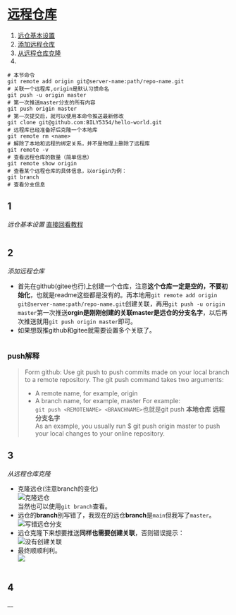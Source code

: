 # [远程仓库](./remote_repository.md)
1. [远仓基本设置](#1)
2. [添加远程仓库](#2)
3. [从远程仓库克隆](#3)
4. [](#4)  
```
# 本节命令
git remote add origin git@server-name:path/repo-name.git              # 关联一个远程库,origin是默认习惯命名
git push -u origin master                                             # 第一次推送master分支的所有内容
git push origin master                                                # 第一次提交后，就可以使用本命令推送最新修改
git clone git@github.com:BILY5354/hello-world.git                     # 远程库已经准备好后克隆一个本地库
git remote rm <name>                                                  # 解除了本地和远程的绑定关系，并不是物理上删除了远程库
git remote -v                                                         # 查看远程仓库的数量（简单信息）
git remote show origin                                                # 查看某个远程仓库的具体信息，以origin为例：
git branch                                                            # 查看分支信息
```
## 1
_远仓基本设置_
[直接回看教程](https://www.liaoxuefeng.com/wiki/896043488029600/896954117292416#0)
```cpp
```  
## 2
_添加远程仓库_  
- 首先在github(gitee也行)上创建一个仓库，注意**这个仓库一定是空的，不要初始化**，也就是readme这些都是没有的。再本地用```git remote add origin git@server-name:path/repo-name.git```创建关联，再用```git push -u origin master```第一次推送**orgin是刚刚创建的关联master是远仓的分支名字**，以后再次推送就用```git push origin master```即可。
- 如果想既推github和gitee就需要设置多个关联了。
```cpp
```
### push解释
> Form github:
> Use git push to push commits made on your local branch to a remote repository.
> The git push command takes two arguments:
> - A remote name, for example, origin
> - A branch name, for example, master
> For example:  
``` git push <REMOTENAME> <BRANCHNAME> ```也就是git push **本地仓库** **远程分支名字**   
> As an example, you usually run $ git push origin master to push your local changes to your online repository.  
  
## 3
_从远程仓库克隆_  
- 克隆远仓(注意branch的变化)  
![](img/clone_repo1.PNG "克隆远仓")  
当然也可以使用```git branch```查看。
- 远仓的**branch**别写错了，我现在的远仓**branch**是```main```但我写了```master```。
![](img/clone_repo2.PNG "写错远仓分支") 
- 远仓克隆下来想要推送**同样也需要创建关联**，否则错误提示：
![](img/clone_repo3.PNG "没有创建关联") 
- 最终顺顺利利。  
![](img/clone_repo4.PNG "") 
```cpp
```  
## 4
__
```cpp
```  
